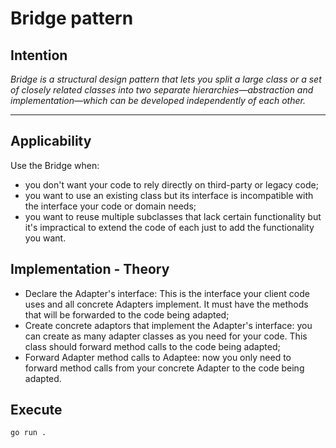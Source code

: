 # Bridge pattern

## Intention

*Bridge is a structural design pattern that lets you split a large class or a set of closely related classes into two separate hierarchies—abstraction and implementation—which can be developed independently of each other.*

---

## Applicability

Use the Bridge when:
* you don't want your code to rely directly on third-party or legacy code;
* you want to use an existing class but its interface is incompatible with the interface your code or domain needs;
* you want to reuse multiple subclasses that lack certain functionality but it's impractical to extend the code of each just to add the functionality you want.

## Implementation - Theory

- Declare the Adapter's interface: This is the interface your client code uses and all concrete Adapters implement. It must have the methods that will be forwarded to the code being adapted;
- Create concrete adaptors that implement the Adapter's interface: you can create as many adapter classes as you need for your code. This class should forward method calls to the code being adapted;
- Forward Adapter method calls to Adaptee: now you only need to forward method calls from your concrete Adapter to the code being adapted.

## Execute

`go run .`